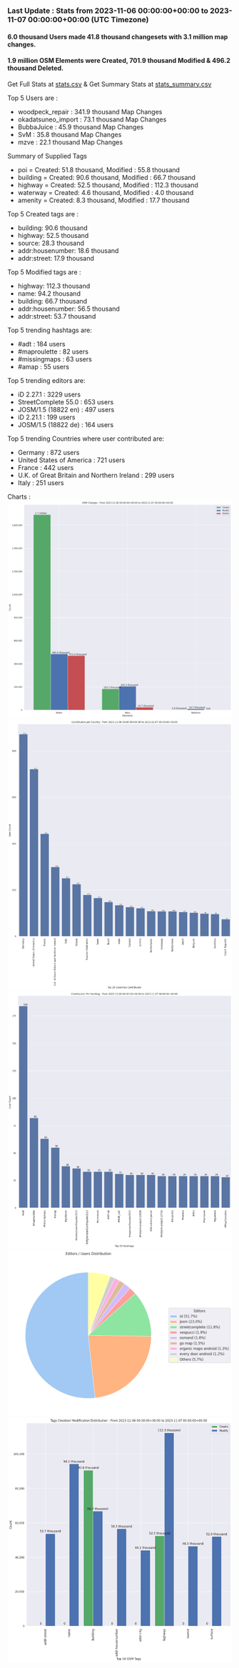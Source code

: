 ### Last Update : Stats from 2023-11-06 00:00:00+00:00 to 2023-11-07 00:00:00+00:00 (UTC Timezone)

#### 6.0 thousand Users made 41.8 thousand changesets with 3.1 million map changes.
#### 1.9 million OSM Elements were Created, 701.9 thousand Modified & 496.2 thousand Deleted.
Get Full Stats at [stats.csv](/stats/Global/Daily/stats.csv)
 & Get Summary Stats at [stats_summary.csv](/stats/Global/Daily/stats_summary.csv)

Top 5 Users are : 
- woodpeck_repair : 341.9 thousand Map Changes
- okadatsuneo_import : 73.1 thousand Map Changes
- BubbaJuice : 45.9 thousand Map Changes
- SvM : 35.8 thousand Map Changes
- mzve : 22.1 thousand Map Changes

Summary of Supplied Tags
- poi = Created: 51.8 thousand, Modified : 55.8 thousand
- building = Created: 90.6 thousand, Modified : 66.7 thousand
- highway = Created: 52.5 thousand, Modified : 112.3 thousand
- waterway = Created: 4.6 thousand, Modified : 4.0 thousand
- amenity = Created: 8.3 thousand, Modified : 17.7 thousand


Top 5 Created tags are :
- building: 90.6 thousand
- highway: 52.5 thousand
- source: 28.3 thousand
- addr:housenumber: 18.6 thousand
- addr:street: 17.9 thousand


Top 5 Modified tags are :
- highway: 112.3 thousand
- name: 94.2 thousand
- building: 66.7 thousand
- addr:housenumber: 56.5 thousand
- addr:street: 53.7 thousand


Top 5 trending hashtags are:
- #adt : 184 users
- #maproulette : 82 users
- #missingmaps : 63 users
- #amap : 55 users


Top 5 trending editors are:
- iD 2.27.1 : 3229 users
- StreetComplete 55.0 : 653 users
- JOSM/1.5 (18822 en) : 497 users
- iD 2.21.1 : 199 users
- JOSM/1.5 (18822 de) : 164 users


Top 5 trending Countries where user contributed are:
- Germany : 872 users
- United States of America : 721 users
- France : 442 users
- U.K. of Great Britain and Northern Ireland : 299 users
- Italy : 251 users


 Charts : 
![Alt text](./stats_osm_changes.png) 
![Alt text](./stats_users_per_country.png) 
![Alt text](./stats_users_per_hashtag.png) 
![Alt text](./stats_editors_pie_chart.png) 
![Alt text](./stats_tags.png) 
